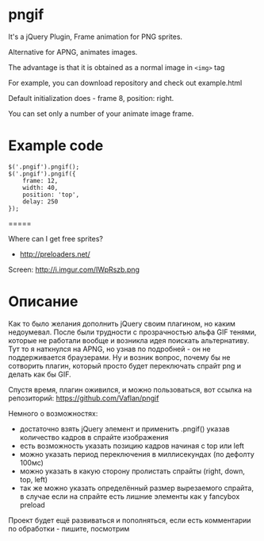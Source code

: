 pngif
=====

It's a jQuery Plugin, Frame animation for PNG sprites.

Alternative for APNG, animates images.

The advantage is that it is obtained as a normal image in `<img>` tag

For example, you can download repository and check out example.html

Default initialization does - frame 8, position: right.

You can set only a number of your animate image frame.


Example code
=====

	$('.pngif').pngif();
	$('.pngif').pngif({
		frame: 12,
		width: 40,
		position: 'top',
		delay: 250
	});


=====

Where can I get free sprites?
 - http://preloaders.net/

Screen: http://i.imgur.com/IWpRszb.png


Описание
=====
Как то было желания дополнить jQuery своим плагином, но каким недоумевал. 
После были трудности с прозрачностью альфа GIF тенями, которые не работали вообще и возникла идея поискать альтернативу. Тут то я наткнулся на APNG, но узнав по подробней - он не поддерживается браузерами. 
Ну и возник вопрос, почему бы не сотворить плагин, который просто будет переключать спрайт png и делать как бы GIF. 

Спустя время, плагин оживился, и можно пользоваться, вот ссылка на репозиторий: 
https://github.com/Vaflan/pngif 

Немного о возможностях: 
- достаточно взять jQuery элемент и применить .pngif() указав количество кадров в спрайте изображения 
- есть возможность указать позицию кадров начиная с top или left 
- можно указать период переключения в миллисекундах (по дефолту 100мс) 
- можно указать в какую сторону пролистать спрайты (right, down, top, left) 
- так же можно указать определённый размер вырезаемого спрайта, в случае если на спрайте есть лишние элементы как у fancybox preload 

Проект будет ещё развиваться и пополняться, если есть комментарии по обработки - пишите, посмотрим